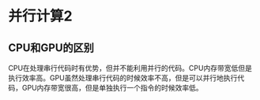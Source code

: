 # 并行计算2
## CPU和GPU的区别
CPU在处理串行代码时有优势，但并不能利用并行的代码。CPU内存带宽低但是执行效率高。GPU虽然处理串行代码的时候效率不高，但是可以并行地执行代码，GPU内存带宽很高，但是单独执行一个指令的时候效率低。